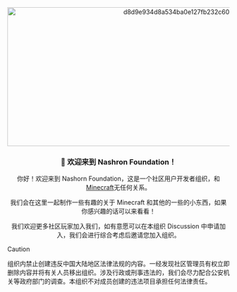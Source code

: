 <div align="center"><img width="775" height="315" alt="d8d9e934d8a534ba0e127fb232c60e57" src="https://github.com/user-attachments/assets/38bcba47-b5fd-4555-ac08-1099d083a1c4" />
  
### 🎉 欢迎来到 Nashron Foundation！

  你好！欢迎来到 Nashorn Foundation，这是一个社区用户开发者组织，和[Minecraft](https://minecraft.net)无任何关系。

我们会在这里一起制作一些有趣的关于 Minecraft 和其他的一些的小东西，如果你感兴趣的话可以来看看！

我们欢迎更多社区玩家加入我们，如有意愿可以在本组织 Discussion 中申请加入，我们会进行综合考虑后邀请您加入组织。

</div>

> [!CAUTION]
> 组织内禁止创建违反中国大陆地区法律法规的内容。一经发现社区管理员有权立即删除内容并将有关人员移出组织。涉及行政或刑事违法的，我们会尽力配合公安机关等政府部门的调查。本组织不对成员创建的违法项目承担任何法律责任。
